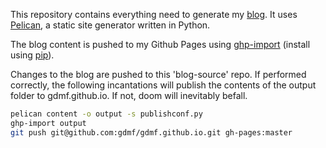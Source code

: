 This repository contains everything need to generate my [blog](http://gdmf.github.com). It uses [Pelican](http://docs.getpelican.com/en/latest/), a static site generator written in Python.

The blog content is pushed to my Github Pages using [ghp-import](https://github.com/davisp/ghp-import) (install using [pip](https://pip.pypa.io/en/stable/)).

Changes to the blog are pushed to this 'blog-source' repo. If performed correctly, the following incantations will publish the contents of the output folder to gdmf.github.io. If not, doom will inevitably befall.

```bash
pelican content -o output -s publishconf.py
ghp-import output
git push git@github.com:gdmf/gdmf.github.io.git gh-pages:master
```


